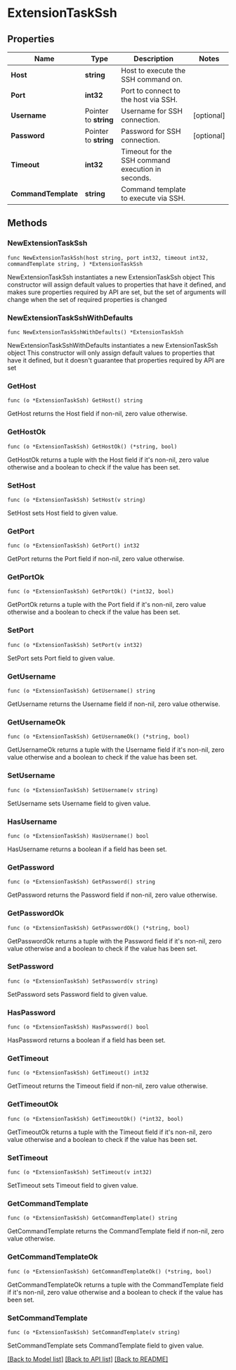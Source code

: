 # ExtensionTaskSsh

## Properties

Name | Type | Description | Notes
------------ | ------------- | ------------- | -------------
**Host** | **string** | Host to execute the SSH command on. | 
**Port** | **int32** | Port to connect to the host via SSH. | 
**Username** | Pointer to **string** | Username for SSH connection. | [optional] 
**Password** | Pointer to **string** | Password for SSH connection. | [optional] 
**Timeout** | **int32** | Timeout for the SSH command execution in seconds. | 
**CommandTemplate** | **string** | Command template to execute via SSH. | 

## Methods

### NewExtensionTaskSsh

`func NewExtensionTaskSsh(host string, port int32, timeout int32, commandTemplate string, ) *ExtensionTaskSsh`

NewExtensionTaskSsh instantiates a new ExtensionTaskSsh object
This constructor will assign default values to properties that have it defined,
and makes sure properties required by API are set, but the set of arguments
will change when the set of required properties is changed

### NewExtensionTaskSshWithDefaults

`func NewExtensionTaskSshWithDefaults() *ExtensionTaskSsh`

NewExtensionTaskSshWithDefaults instantiates a new ExtensionTaskSsh object
This constructor will only assign default values to properties that have it defined,
but it doesn't guarantee that properties required by API are set

### GetHost

`func (o *ExtensionTaskSsh) GetHost() string`

GetHost returns the Host field if non-nil, zero value otherwise.

### GetHostOk

`func (o *ExtensionTaskSsh) GetHostOk() (*string, bool)`

GetHostOk returns a tuple with the Host field if it's non-nil, zero value otherwise
and a boolean to check if the value has been set.

### SetHost

`func (o *ExtensionTaskSsh) SetHost(v string)`

SetHost sets Host field to given value.


### GetPort

`func (o *ExtensionTaskSsh) GetPort() int32`

GetPort returns the Port field if non-nil, zero value otherwise.

### GetPortOk

`func (o *ExtensionTaskSsh) GetPortOk() (*int32, bool)`

GetPortOk returns a tuple with the Port field if it's non-nil, zero value otherwise
and a boolean to check if the value has been set.

### SetPort

`func (o *ExtensionTaskSsh) SetPort(v int32)`

SetPort sets Port field to given value.


### GetUsername

`func (o *ExtensionTaskSsh) GetUsername() string`

GetUsername returns the Username field if non-nil, zero value otherwise.

### GetUsernameOk

`func (o *ExtensionTaskSsh) GetUsernameOk() (*string, bool)`

GetUsernameOk returns a tuple with the Username field if it's non-nil, zero value otherwise
and a boolean to check if the value has been set.

### SetUsername

`func (o *ExtensionTaskSsh) SetUsername(v string)`

SetUsername sets Username field to given value.

### HasUsername

`func (o *ExtensionTaskSsh) HasUsername() bool`

HasUsername returns a boolean if a field has been set.

### GetPassword

`func (o *ExtensionTaskSsh) GetPassword() string`

GetPassword returns the Password field if non-nil, zero value otherwise.

### GetPasswordOk

`func (o *ExtensionTaskSsh) GetPasswordOk() (*string, bool)`

GetPasswordOk returns a tuple with the Password field if it's non-nil, zero value otherwise
and a boolean to check if the value has been set.

### SetPassword

`func (o *ExtensionTaskSsh) SetPassword(v string)`

SetPassword sets Password field to given value.

### HasPassword

`func (o *ExtensionTaskSsh) HasPassword() bool`

HasPassword returns a boolean if a field has been set.

### GetTimeout

`func (o *ExtensionTaskSsh) GetTimeout() int32`

GetTimeout returns the Timeout field if non-nil, zero value otherwise.

### GetTimeoutOk

`func (o *ExtensionTaskSsh) GetTimeoutOk() (*int32, bool)`

GetTimeoutOk returns a tuple with the Timeout field if it's non-nil, zero value otherwise
and a boolean to check if the value has been set.

### SetTimeout

`func (o *ExtensionTaskSsh) SetTimeout(v int32)`

SetTimeout sets Timeout field to given value.


### GetCommandTemplate

`func (o *ExtensionTaskSsh) GetCommandTemplate() string`

GetCommandTemplate returns the CommandTemplate field if non-nil, zero value otherwise.

### GetCommandTemplateOk

`func (o *ExtensionTaskSsh) GetCommandTemplateOk() (*string, bool)`

GetCommandTemplateOk returns a tuple with the CommandTemplate field if it's non-nil, zero value otherwise
and a boolean to check if the value has been set.

### SetCommandTemplate

`func (o *ExtensionTaskSsh) SetCommandTemplate(v string)`

SetCommandTemplate sets CommandTemplate field to given value.



[[Back to Model list]](../README.md#documentation-for-models) [[Back to API list]](../README.md#documentation-for-api-endpoints) [[Back to README]](../README.md)


